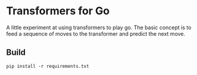 # Transformers for Go

A little experiment at using transformers to play go. The basic concept is to feed a sequence of moves to the transformer and predict the next move.

## Build

```
pip install -r requirements.txt
```
